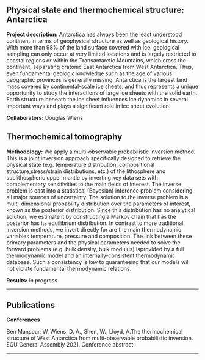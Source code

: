 ## Physical state and thermochemical structure: Antarctica

**Project description:** Antarctica has always been the least understood continent in terms of geophysical structure as well as geological history. With more than 98% of the land surface covered with ice, geological sampling can only occur at very limited locations and is largely restricted to coastal regions or within the Transantarctic Mountains, which cross the continent, separating cratonic East Antarctica from West Antarctica. Thus, even fundamental geologic knowledge such as the age of various geographic provinces is generally missing. Antarctica is the largest land mass covered by continental-scale ice sheets, and thus
represents a unique opportunity to study the interactions of large ice sheets with the solid earth. Earth structure beneath the ice sheet influences ice dynamics in several important ways and plays a significant role in ice sheet evolution.

**Collaborators:** Douglas Wiens

## Thermochemical tomography
**Methodology:** We apply a multi-observable probabilistic inversion method. This is a joint inversion approach specifically designed to retrieve the physical state (e.g. temperature distribution, compositional structure,stress/strain distributions, etc.) of the lithosphere and sublithospheric upper mantle by inverting key data sets with complementary sensitivities to the main fields of interest. The inverse problem is cast into a statistical (Bayesian) inference problem considering all major sources of uncertainty. The solution to the inverse problem is a multi-dimensional probability distribution over the parameters of interest, known as the posterior distribution.  Since this distribution has no analytical solution, we estimate it by constructing a Markov chain that has the posterior has its equilibrium distribution. In contrast to more traditional inversion methods, we invert directly for are the main thermodynamic variables temperature, pressure and composition.  The link between these primary parameters and the physical parameters needed to solve the forward problems (e.g. bulk density, bulk modulus) isprovided by a full thermodynamic model and an internally-consistent thermodynamic database. Such a consistency is key to guaranteeing that our models will not violate fundamental thermodynamic relations.

**Results:** in progress

---

## Publications

**Conferences**

Ben Mansour, W, Wiens, D. A., Shen, W., Lloyd, A.The thermochemical structure of West Antarctica from multi-observable probabilistic inversion. EGU General Assembly 2021, Conference abstract.


---
